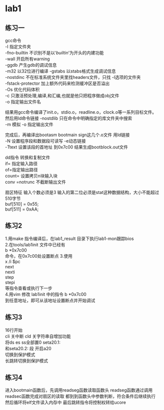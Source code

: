 lab1
====
练习一  
----
gcc命令  
-I 指定文件夹  
-fno-builtin 不识别不是以‘_builtin_’为开头的内建功能  
-wall 开启所有warning  
-ggdb 产生gdb的调试信息  
-m32 以32位进行编译
-gstabs 以stabs格式生成调试信息  
-nostdinc 不在标准系统文件夹里找headers文件，只找 -I选项的文件夹  
-fstack-protector 加上额外代码来检测缓冲区是否溢出  
-Os 优化代码体积  
-c 只激活预处理,编译,和汇编,也就是他只把程序做成obj文件  
-o 指定输出文件名

结果用gcc命令编译了init.o，stdio.o，readline.o，clock.o等一系列目标文件。
然后用ld命令链接
-nostdlib 只在命令中明确指定的库文件夹中搜索  
-m 模拟
-o 指定输出文件  

完成后，再编译出bootasm bootmain sign这几个.o文件
用ld链接  
-N 设置程序段和数据段可读写
-e动态链接  
-Ttext 设置该段的首地址 到0x7c00
结果生成bootblock.out文件

dd指令 转换和复制文件  
if= 指定输入路径  
of=指定输出路径  
count= 设置拷贝n块输入块  
conv =notrunc 不截断输出文件  

扇区特征 输入个数必须是3
输入的第二位必须是stat这种数据结构，大小不能超过510字节  
buf[510] = 0x55;  
buf[511] = 0xAA;

练习2
----
1.用make 指令编译后，在lab1_result 目录下执行lab1-mon跟踪bios  
2.在tools/lab1init 文件中已经有  
b *0x7c00  
命令，在0x7c00处设置断点
3.使用  
x /i $pc  
next  
nexti  
step  
stepi  
等指令查看或执行下一步  
4.用vim 修改 lab1init 中的指令
b *0x7c00  
到任意地址，即可从该地址设置断点并开始调试

练习3
----
16行开始  
cli 关中断
cld 关字符串自增加功能  
将ds es ss全部置0
seta20.1:  
和seta20.2:
段 开启a20  
切换到保护模式  
长跳转切换到保护模式

练习4
----

进入bootmain函数后，先调用readseg函数读取函数头
readseg函数通过调用readsec函数完成对扇区的读取
都到到函数头中参数判断，符合条件后继续执行
然后循环将elf文件读入内存中
最后跳转指令将控制权转给ucore
